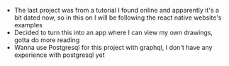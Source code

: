 * The last project was from a tutorial I found online and apparently it's a bit dated now, so in this on I will be following the react native website's examples
* Decided to turn this into an app where I can view my own drawings, gotta do more reading
* Wanna use Postgresql for this project with graphql, I don't have any experience with postgresql yet